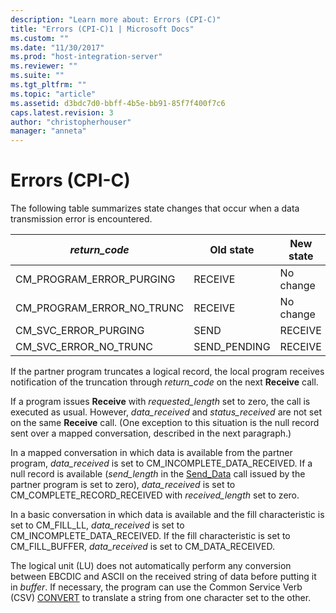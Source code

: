 ```yaml
---
description: "Learn more about: Errors (CPI-C)"
title: "Errors (CPI-C)1 | Microsoft Docs"
ms.custom: ""
ms.date: "11/30/2017"
ms.prod: "host-integration-server"
ms.reviewer: ""
ms.suite: ""
ms.tgt_pltfrm: ""
ms.topic: "article"
ms.assetid: d3bdc7d0-bbff-4b5e-bb91-85f7f400f7c6
caps.latest.revision: 3
author: "christopherhouser"
manager: "anneta"
---
```

# Errors (CPI-C)
The following table summarizes state changes that occur when a data transmission error is encountered.  
  
|*return_code*|Old state|New state|  
|--------------------|---------------|---------------|  
|CM_PROGRAM_ERROR_PURGING|RECEIVE|No change|  
|CM_PROGRAM_ERROR_NO_TRUNC|RECEIVE|No change|  
|CM_SVC_ERROR_PURGING|SEND|RECEIVE|  
|CM_SVC_ERROR_NO_TRUNC|SEND_PENDING|RECEIVE|  
  
 If the partner program truncates a logical record, the local program receives notification of the truncation through *return_code* on the next **Receive** call.  
  
 If a program issues **Receive** with *requested_length* set to zero, the call is executed as usual. However, *data_received* and *status_received* are not set on the same **Receive** call. (One exception to this situation is the null record sent over a mapped conversation, described in the next paragraph.)  
  
 In a mapped conversation in which data is available from the partner program, *data_received* is set to CM_INCOMPLETE_DATA_RECEIVED. If a null record is available (*send_length* in the [Send_Data](../core/send-data-cpi-c-2.md) call issued by the partner program is set to zero), *data_received* is set to CM_COMPLETE_RECORD_RECEIVED with *received_length* set to zero.  
  
 In a basic conversation in which data is available and the fill characteristic is set to CM_FILL_LL, *data_received* is set to CM_INCOMPLETE_DATA_RECEIVED. If the fill characteristic is set to CM_FILL_BUFFER, *data_received* is set to CM_DATA_RECEIVED.  
  
 The logical unit (LU) does not automatically perform any conversion between EBCDIC and ASCII on the received string of data before putting it in *buffer*. If necessary, the program can use the Common Service Verb (CSV) [CONVERT](../core/convert2.md) to translate a string from one character set to the other.

